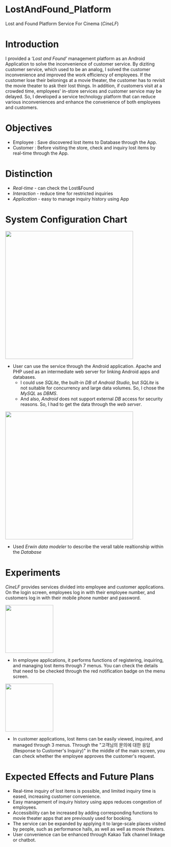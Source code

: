 # LostAndFound_Platform
 Lost and Found Platform Service For Cinema (*CineLF*)
 
 
 
# Introduction
I provided a *‘Lost and Found’* management platform as an Android Application to solve the inconvenience of customer service. By diziting customer service, which used to be an analog, I solved the customer inconvenience and improved the work efficiency of employees.
If the customer lose their belonings at a movie theater, the customer has to revisit the movie theater to ask their lost things. In addition, if customers visit at a crowded time, employees' in-store services and customer service may be delayed.
So, I developed a service technology platform that can reduce various inconveniences and enhance the convenience of both employees and customers.


# Objectives
* Employee : Save discovered lost items to Database through the App.
* Customer : Before visiting the store, check and inquiry lost items by real-time through the App. 


# Distinction
* *Real-time* - can check the Lost&Found
* *Interaction* - reduce time for restricted inquiries
* *Application* - easy to manage inquiry history using App


# System Configuration Chart
<img src="https://user-images.githubusercontent.com/26537107/124937993-db801600-e042-11eb-8cd3-dc1f5a69cd41.png" width="400" higeht="200">

* User can use the service through the Android application. Apache and PHP used as an intermediate web server for linking Android apps and databases.
   * I could use *SQLite*, the built-in *DB* of *Android Studio*, but *SQLite* is not suitable for concurrency and large data volumes. So, I chose the *MySQL* as *DBMS*.
   * And also, *Android* does not support external *DB* access for security reasons. So, I had to get the data through the *web server*.


<img src="https://user-images.githubusercontent.com/26537107/124938297-2568fc00-e043-11eb-8901-703ce8fa1a22.png" width="400" higeht="200">

* Used *Erwin data modeler* to describe the verall table realtionship within the *Database*


# Experiments
*CineLF* provides services divided into employee and customer applications. On the login screen, employees log in with their employee number, and customers log in with their mobile phone number and password.

<img src="https://user-images.githubusercontent.com/26537107/124940372-e3d95080-e044-11eb-96f8-ad4bba8c3b6e.png" width="150" higeht="350">

* In employee applications, it performs functions of registering, inquiring, and managing lost items through 7 menus. You can check the details that need to be checked through the red notification badge on the menu screen.      
   
    
<img src="https://user-images.githubusercontent.com/26537107/124940380-e50a7d80-e044-11eb-8ab8-ecb0c5e501e4.png" width="150" higeht="350">

* In customer applications, lost items can be easily viewed, inquired, and managed through 3 menus. Through the "고객님의 문의에 대한 응답(Response to Customer's Inquiry)" in the middle of the main screen, you can check whether the employee approves the customer's request.

# Expected Effects and Future Plans
* Real-time inquiry of lost items is possible, and limited inquiry time is eased, increasing customer convenience.
* Easy management of inquiry history using apps reduces congestion of employees.
* Accessibility can be increased by adding corresponding functions to movie theater apps that are previously used for booking.
* The service can be expanded by applying it to large-scale places visited by people, such as performance halls, as well as well as movie theaters.
* User convenience can be enhanced through Kakao Talk channel linkage or chatbot.

